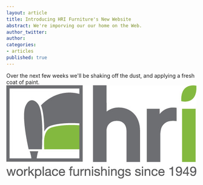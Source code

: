 ```yaml
---
layout: article
title: Introducing HRI Furniture's New Website
abstract: We're imporving our our home on the Web.
author_twitter: 
author: 
categories:
- articles
published: true
---
```


Over the next few weeks we'll be shaking off the dust, and applying a fresh coat of paint.
![](images/logo.jpg)